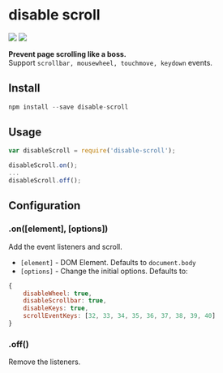disable scroll
===

<a href="https://www.npmjs.com/package/disable-scroll" target="_blank">![](https://badge.fury.io/js/disable-scroll.svg)</a> <a href="https://travis-ci.org/gilbarbara/disable-scroll" target="_blank">![](https://travis-ci.org/gilbarbara/disable-scroll.svg)</a>

**Prevent page scrolling like a boss.**  
Support `scrollbar, mousewheel, touchmove, keydown` events.

## Install

```javascript
npm install --save disable-scroll
```

## Usage
```javascript
var disableScroll = require('disable-scroll');

disableScroll.on();
...
disableScroll.off();
```

## Configuration

### .on([element], [options])
Add the event listeners and scroll.

- `[element]` - DOM Element. Defaults to `document.body`
- `[options]` - Change the initial options. Defaults to:

```javascript
{
    disableWheel: true,
    disableScrollbar: true,
    disableKeys: true,
    scrollEventKeys: [32, 33, 34, 35, 36, 37, 38, 39, 40]
}
```

### .off()
Remove the listeners.
